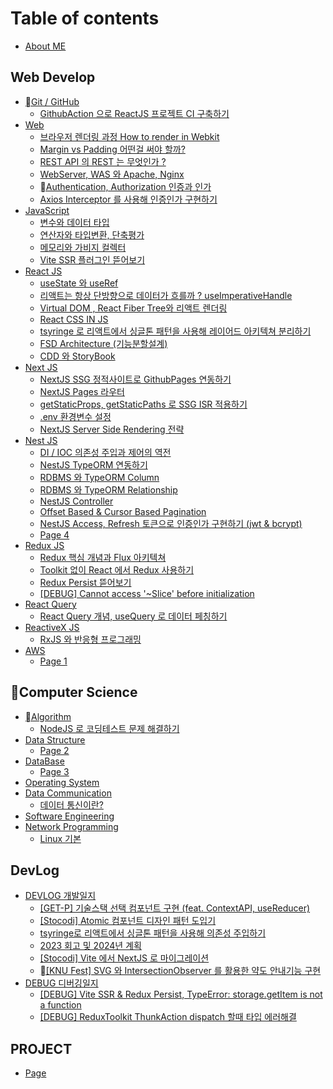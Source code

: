 # Table of contents

* [About ME](README.md)

## Web Develop

* [Git / GitHub](<README (2).md>)
  * [GithubAction 으로 ReactJS 프로젝트 CI 구축하기](web-develop/git-github/githubaction-reactjs-ci.md)
* [Web](<README (1).md>)
  * [브라우저 렌더링 과정 How to render in Webkit](web-develop/web/how-to-render-in-webkit.md)
  * [Margin vs Padding 어떤걸 써야 할까?](web-develop/web/margin-vs-padding.md)
  * [REST API 의 REST 는 무엇인가 ?](web-develop/web/rest-api-rest.md)
  * [WebServer, WAS 와 Apache, Nginx](web-develop/web/webserver-was-apache-nginx.md)
  * [Authentication, Authorization 인증과 인가](web-develop/web/authentication-authorization.md)
  * [Axios Interceptor 를 사용해 인증인가 구현하기](web-develop/web/axios-interceptor.md)
* [JavaScript](web-develop/javascript/README.md)
  * [변수와 데이터 타입](web-develop/javascript/undefined.md)
  * [연산자와 타입변환, 단축평가](web-develop/javascript/undefined-1.md)
  * [메모리와 가비지 컬렉터](web-develop/javascript/undefined-2.md)
  * [Vite SSR 플러그인 뜯어보기](web-develop/javascript/vite-ssr.md)
* [React JS](web-develop/react-js/README.md)
  * [useState 와 useRef](web-develop/react-js/usestate-useref.md)
  * [리액트는 항상 단방향으로 데이터가 흐를까 ? useImperativeHandle](web-develop/react-js/useimperativehandle.md)
  * [Virtual DOM , React Fiber Tree와 리액트 렌더링](web-develop/react-js/virtual-dom-react-fiber-tree.md)
  * [React CSS IN JS](web-develop/react-js/react-css-in-js.md)
  * [tsyringe 로 리액트에서 싱글톤 패턴을 사용해 레이어드 아키텍쳐 분리하기](web-develop/react-js/tsyringe.md)
  * [FSD Architecture (기능분할설계)](web-develop/react-js/fsd-architecture.md)
  * [CDD 와 StoryBook](web-develop/react-js/cdd-storybook.md)
* [Next JS](web-develop/next-js/README.md)
  * [NextJS SSG 정적사이트로 GithubPages 연동하기](web-develop/next-js/nextjs-ssg-githubpages.md)
  * [NextJS Pages 라우터](web-develop/next-js/nextjs-pages.md)
  * [getStaticProps, getStaticPaths 로 SSG ISR 적용하기](web-develop/next-js/getstaticprops-getstaticpaths-ssg-isr.md)
  * [.env 환경변수 설정](web-develop/next-js/.env.md)
  * [NextJS Server Side Rendering 전략](web-develop/next-js/nextjs-server-side-rendering.md)
* [Nest JS](web-develop/nest-js/README.md)
  * [DI / IOC 의존성 주입과 제어의 역전](web-develop/nest-js/di-ioc.md)
  * [NestJS TypeORM 연동하기](web-develop/nest-js/nestjs-typeorm.md)
  * [RDBMS 와 TypeORM Column](web-develop/nest-js/rdbms-typeorm-column.md)
  * [RDBMS 와 TypeORM Relationship](web-develop/nest-js/rdbms-typeorm-relationship.md)
  * [NestJS Controller](web-develop/nest-js/nestjs-controller.md)
  * [Offset Based & Cursor Based Pagination](web-develop/nest-js/offset-based-and-cursor-based-pagination.md)
  * [NestJS Access, Refresh 토큰으로 인증인가 구현하기 (jwt & bcrypt)](web-develop/nest-js/nestjs-access-refresh-jwt-and-bcrypt.md)
  * [Page 4](web-develop/nest-js/page-4.md)
* [Redux JS](web-develop/redux-js/README.md)
  * [Redux 핵심 개념과 Flux 아키텍쳐](web-develop/redux-js/redux-flux.md)
  * [Toolkit 없이 React 에서 Redux 사용하기](web-develop/redux-js/toolkit-react-redux.md)
  * [Redux Persist 뜯어보기](web-develop/redux-js/redux-persist.md)
  * [\[DEBUG\] Cannot access '\~Slice' before initialization](web-develop/redux-js/debug-cannot-access-slice-before-initialization.md)
* [React Query](web-develop/react-query/README.md)
  * [React Query 개념, useQuery 로 데이터 페칭하기](web-develop/react-query/react-query-usequery.md)
* [ReactiveX JS](web-develop/reactivex-js/README.md)
  * [RxJS 와 반응형 프로그래밍](web-develop/reactivex-js/rxjs.md)
* [AWS](web-develop/aws/README.md)
  * [Page 1](web-develop/aws/page-1.md)

## Computer Science

* [Algorithm](computer-science/algorithm/README.md)
  * [NodeJS 로 코딩테스트 문제 해결하기](computer-science/algorithm/nodejs.md)
* [Data Structure](computer-science/data-structure/README.md)
  * [Page 2](computer-science/data-structure/page-2.md)
* [DataBase](computer-science/database/README.md)
  * [Page 3](computer-science/database/page-3.md)
* [Operating System](computer-science/operating-system.md)
* [Data Communication](computer-science/data-communication/README.md)
  * [데이터 통신이란?](computer-science/data-communication/undefined.md)
* [Software Engineering](computer-science/software-engineering.md)
* [Network Programming](computer-science/network-programming/README.md)
  * [Linux 기본](computer-science/network-programming/linux.md)

## DevLog

* [DEVLOG 개발일지](devlog/devlog/README.md)
  * [\[GET-P\] 기술스택 선택 컴포넌트 구현 (feat. ContextAPI, useReducer)](devlog/devlog/get-p-feat.-contextapi-usereducer.md)
  * [\[Stocodi\] Atomic 컴포넌트 디자인 패턴 도입기](devlog/devlog/stocodi-atomic.md)
  * [tsyringe로 리액트에서 싱글톤 패턴을 사용해 의존성 주입하기](devlog/devlog/tsyringe.md)
  * [2023 회고 및 2024년 계획](devlog/devlog/2023-2024.md)
  * [\[Stocodi\] Vite 에서 NextJS 로 마이그레이션](devlog/devlog/stocodi-vite-nextjs.md)
  * [\[KNU Fest\] SVG 와 IntersectionObserver 를 활용한 약도 안내기능 구현](devlog/devlog/knu-fest-svg-intersectionobserver.md)
* [DEBUG 디버깅일지](devlog/debug/README.md)
  * [\[DEBUG\] Vite SSR & Redux Persist, TypeError: storage.getItem is not a function](devlog/debug/debug-vite-ssr-and-redux-persist-typeerror-storage.getitem-is-not-a-function.md)
  * [\[DEBUG\] ReduxToolkit ThunkAction dispatch 할때 타입 에러해결](devlog/debug/debug-reduxtoolkit-thunkaction-dispatch.md)

## PROJECT

* [Page](project/page.md)
